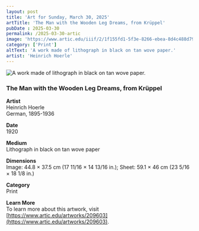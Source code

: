 ```yaml
---
layout: post
title: 'Art for Sunday, March 30, 2025'
artTitle: 'The Man with the Wooden Leg Dreams, from Krüppel'
pubDate : 2025-03-30
permalink: /2025-03-30-artic
image: 'https://www.artic.edu/iiif/2/1f155fd1-5f3e-8266-ebea-8d4c488d796e/full/1686,/0/default.jpg'
category: ['Print']
altText: 'A work made of lithograph in black on tan wove paper.'
artist: 'Heinrich Hoerle'
---
```

 
<img src='https://www.artic.edu/iiif/2/1f155fd1-5f3e-8266-ebea-8d4c488d796e/full/1686,/0/default.jpg' alt='A work made of lithograph in black on tan wove paper.' style='border-radius=5px'> 
 
### The Man with the Wooden Leg Dreams, from Krüppel
 
**Artist**<br>
Heinrich Hoerle<br>German, 1895-1936
 
**Date**<br>
1920
 
**Medium**<br>
Lithograph in black on tan wove paper
 
**Dimensions**<br>
Image: 44.8 × 37.5 cm (17 11/16 × 14 13/16 in.); Sheet: 59.1 × 46 cm (23 5/16 × 18 1/8 in.)
 
**Category**<br>
Print
 
**Learn More**<br>
To learn more about this artwork, visit [https://www.artic.edu/artworks/209603](https://www.artic.edu/artworks/209603).